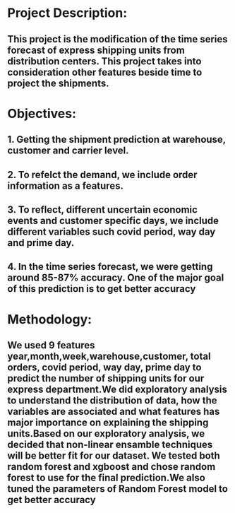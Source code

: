 
# Project Description:
 ## This project is the modification of the time series forecast of express shipping units from distribution centers. This project takes into consideration other features beside time to project the shipments.
 
# Objectives:
 ## 1. Getting the shipment prediction at warehouse, customer and carrier level. 
 ## 2. To refelct the demand, we include order information as a features.
 ## 3. To reflect, different uncertain economic events and customer specific days, we include different variables such covid period, way day and prime day.
 ## 4. In the time series forecast, we were getting around 85-87% accuracy. One of the major goal of this prediction is to get better accuracy

# Methodology:
 ## We used 9 features year,month,week,warehouse,customer, total orders, covid period, way day, prime day to predict the number of shipping units for our express department.We did exploratory analysis to understand the distribution of data, how the variables are associated and what features has major importance on explaining the shipping units.Based on our exploratory analysis, we decided that non-linear ensamble techniques will be better fit for our dataset. We tested both random forest and xgboost and chose random forest to use for the final prediction.We also tuned the parameters of Random Forest model to get better accuracy

